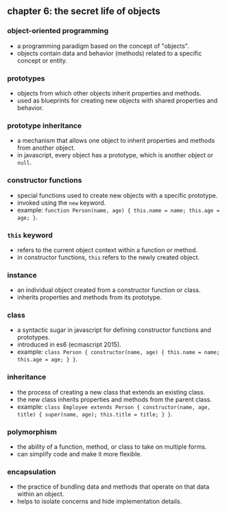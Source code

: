 ## chapter 6: the secret life of objects

### object-oriented programming

- a programming paradigm based on the concept of "objects".
- objects contain data and behavior (methods) related to a specific concept or entity.

### prototypes

- objects from which other objects inherit properties and methods.
- used as blueprints for creating new objects with shared properties and behavior.

### prototype inheritance

- a mechanism that allows one object to inherit properties and methods from another object.
- in javascript, every object has a prototype, which is another object or `null`.

### constructor functions

- special functions used to create new objects with a specific prototype.
- invoked using the `new` keyword.
- example: `function Person(name, age) { this.name = name; this.age = age; }`.

### `this` keyword

- refers to the current object context within a function or method.
- in constructor functions, `this` refers to the newly created object.

### instance

- an individual object created from a constructor function or class.
- inherits properties and methods from its prototype.

### class

- a syntactic sugar in javascript for defining constructor functions and prototypes.
- introduced in es6 (ecmascript 2015).
- example: `class Person { constructor(name, age) { this.name = name; this.age = age; } }`.

### inheritance

- the process of creating a new class that extends an existing class.
- the new class inherits properties and methods from the parent class.
- example: `class Employee extends Person { constructor(name, age, title) { super(name, age); this.title = title; } }`.

### polymorphism

- the ability of a function, method, or class to take on multiple forms.
- can simplify code and make it more flexible.

### encapsulation

- the practice of bundling data and methods that operate on that data within an object.
- helps to isolate concerns and hide implementation details.
